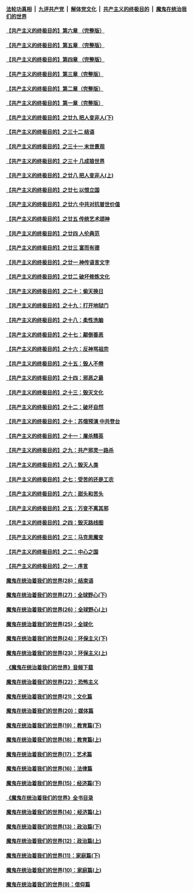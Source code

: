 ####  [法轮功真相](../../../../basic/blob/master/README.md?t=06141231) &nbsp;|&nbsp; [九评共产党](../../../../9ping.md/blob/master/README.md?t=06141231) &nbsp;|&nbsp; [解体党文化](../../../../jtdwh.md/blob/master/README.md?t=06141231)  &nbsp;|&nbsp; [共产主义的终极目的](../../../../gczydzjmd.md/blob/master/README.md?t=06141231) &nbsp;|&nbsp; [魔鬼在统治我们的世界](../../../../mgztzwmdsj.md/blob/master/README.md?t=06141231) 

#### [【共产主义的终极目的】第六章 （完整版）](../pages/nsc422/n11428913.md?t=06141231) 

#### [【共产主义的终极目的】第五章 （完整版）](../pages/nsc422/n11428912.md?t=06141231) 

#### [【共产主义的终极目的】第四章 （完整版）](../pages/nsc422/n11428907.md?t=06141231) 

#### [【共产主义的终极目的】第三章（完整版）](../pages/nsc422/n11428848.md?t=06141231) 

#### [【共产主义的终极目的】第二章（完整版）](../pages/nsc422/n11428831.md?t=06141231) 

#### [【共产主义的终极目的】第一章（完整版）](../pages/nsc422/n11417651.md?t=06141231) 

#### [【共产主义的终极目的】之廿九 把人变非人(下)](../pages/nsc422/n11344140.md?t=06141231) 

#### [【共产主义的终极目的】之三十二 结语](../pages/nsc422/n11360535.md?t=06141231) 

#### [【共产主义的终极目的】之三十一 末世景观](../pages/nsc422/n11351129.md?t=06141231) 

#### [【共产主义的终极目的】之三十 几成狼世界](../pages/nsc422/n11348280.md?t=06141231) 

#### [【共产主义的终极目的】之廿八 把人变非人(上)](../pages/nsc422/n11340492.md?t=06141231) 

#### [【共产主义的终极目的】之廿七 以恨立国](../pages/nsc422/n11336944.md?t=06141231) 

#### [【共产主义的终极目的】之廿六 中共对抗普世价值](../pages/nsc422/n11324785.md?t=06141231) 

#### [【共产主义的终极目的】之廿五 传统艺术颂神](../pages/nsc422/n11296396.md?t=06141231) 

#### [【共产主义的终极目的】之廿四 人伦典范](../pages/nsc422/n11296397.md?t=06141231) 

#### [【共产主义的终极目的】之廿三 富而有德](../pages/nsc422/n11283598.md?t=06141231) 

#### [【共产主义的终极目的】之廿一 神传语言文字](../pages/nsc422/n11263265.md?t=06141231) 

#### [【共产主义的终极目的】之廿二 破坏修炼文化](../pages/nsc422/n11245728.md?t=06141231) 

#### [【共产主义的终极目的】之二十：偷天换日](../pages/nsc422/n11238846.md?t=06141231) 

#### [【共产主义的终极目的】之十九：打开地狱门](../pages/nsc422/n11206376.md?t=06141231) 

#### [【共产主义的终极目的】之十八：柔性洗脑](../pages/nsc422/n11199994.md?t=06141231) 

#### [【共产主义的终极目的】之十七：颠倒善恶](../pages/nsc422/n11179782.md?t=06141231) 

#### [【共产主义的终极目的】之十六：反神骂祖宗](../pages/nsc422/n11166798.md?t=06141231) 

#### [【共产主义的终极目的】之十五：毁人不倦](../pages/nsc422/n11166792.md?t=06141231) 

#### [【共产主义的终极目的】之十四：邪恶之最](../pages/nsc422/n11150249.md?t=06141231) 

#### [【共产主义的终极目的】之十三：毁灭文化](../pages/nsc422/n11135227.md?t=06141231) 

#### [【共产主义的终极目的】之十二：破坏自然](../pages/nsc422/n11135214.md?t=06141231) 

#### [【共产主义的终极目的】之十：苏俄预演 中共登台](../pages/nsc422/n11118424.md?t=06141231) 

#### [【共产主义的终极目的】之十一：屠杀精英](../pages/nsc422/n11118442.md?t=06141231) 

#### [【共产主义的终极目的】之九：共产邪灵一路杀](../pages/nsc422/n11114139.md?t=06141231) 

#### [【共产主义的终极目的】之八：毁灭人类](../pages/nsc422/n11108503.md?t=06141231) 

#### [【共产主义的终极目的】之七：受苦的还是工农](../pages/nsc422/n11101809.md?t=06141231) 

#### [【共产主义的终极目的】之六：甜头和苦头](../pages/nsc422/n11096971.md?t=06141231) 

#### [【共产主义的终极目的】之五：万变不离其邪](../pages/nsc422/n11091285.md?t=06141231) 

#### [【共产主义的终极目的】之四：毁灭路线图](../pages/nsc422/n11086284.md?t=06141231) 

#### [【共产主义的终极目的】之三：马克思魔变](../pages/nsc422/n11061941.md?t=06141231) 

#### [【共产主义的终极目的】之二：中心之国](../pages/nsc422/n11047728.md?t=06141231) 

#### [【共产主义的终极目的】之一：序言](../pages/nsc422/n11086077.md?t=06141231) 

#### [魔鬼在统治着我们的世界(28)：结束语](../pages/nsc422/n10936246.md?t=06141231) 

#### [魔鬼在统治着我们的世界(27)：全球野心(下)](../pages/nsc422/n10928319.md?t=06141231) 

#### [魔鬼在统治着我们的世界(26)：全球野心(上)](../pages/nsc422/n10900318.md?t=06141231) 

#### [魔鬼在统治着我们的世界(25)：全球化](../pages/nsc422/n10788205.md?t=06141231) 

#### [魔鬼在统治着我们的世界(24)：环保主义(下)](../pages/nsc422/n10695307.md?t=06141231) 

#### [魔鬼在统治着我们的世界(23)：环保主义(上)](../pages/nsc422/n10688613.md?t=06141231) 

#### [《魔鬼在统治着我们的世界》音频下载](../pages/nsc422/n10635553.md?t=06141231) 

#### [魔鬼在统治着我们的世界(22)：恐怖主义](../pages/nsc422/n10614727.md?t=06141231) 

#### [魔鬼在统治着我们的世界(21)：文化篇](../pages/nsc422/n10597706.md?t=06141231) 

#### [魔鬼在统治着我们的世界(20)：媒体篇](../pages/nsc422/n10586579.md?t=06141231) 

#### [魔鬼在统治着我们的世界(19)：教育篇(下)](../pages/nsc422/n10564808.md?t=06141231) 

#### [魔鬼在统治着我们的世界(18)：教育篇(上)](../pages/nsc422/n10526970.md?t=06141231) 

#### [魔鬼在统治着我们的世界(17)：艺术篇](../pages/nsc422/n10499093.md?t=06141231) 

#### [魔鬼在统治着我们的世界(16)：法律篇](../pages/nsc422/n10485969.md?t=06141231) 

#### [魔鬼在统治着我们的世界(15)：经济篇(下)](../pages/nsc422/n10469975.md?t=06141231) 

#### [《魔鬼在统治着我们的世界》全书目录](../pages/nsc422/n10464261.md?t=06141231) 

#### [魔鬼在统治着我们的世界(14)：经济篇(上)](../pages/nsc422/n10457370.md?t=06141231) 

#### [魔鬼在统治着我们的世界(13)：政治篇(下)](../pages/nsc422/n10448270.md?t=06141231) 

#### [魔鬼在统治着我们的世界(12)：政治篇(上)](../pages/nsc422/n10444576.md?t=06141231) 

#### [魔鬼在统治着我们的世界(11)：家庭篇(下)](../pages/nsc422/n10440961.md?t=06141231) 

#### [魔鬼在统治着我们的世界(10)：家庭篇(上)](../pages/nsc422/n10435448.md?t=06141231) 

#### [魔鬼在统治着我们的世界(9)：信仰篇](../pages/nsc422/n10432159.md?t=06141231) 

